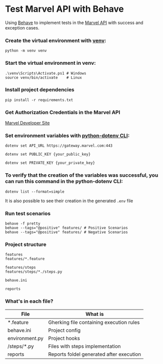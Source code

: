 # Test Marvel API with Behave
Using [Behave](https://behave.readthedocs.io/) to implement tests in the [Marvel API](https://developer.marvel.com/docs) with success and exception cases.

### Create the virtual environment with [venv](https://docs.python.org/3/library/venv.html):

    python -m venv venv

### Start the virtual environment in venv:

    .\venv\Scripts\Activate.ps1 # Windows
    source venv/bin/activate    # Linux

### Install project dependencies

    pip install -r requirements.txt

### Get Authorization Credentials in the Marvel API

[Marvel Developer Site](https://developer.marvel.com/account)

### Set environment variables with [python-dotenv CLI](https://pypi.org/project/python-dotenv/):

    dotenv set API_URL https://gateway.marvel.com:443

    dotenv set PUBLIC_KEY {your_public_key}

    dotenv set PRIVATE_KEY {your_private_key}


### To verify that the creation of the variables was successful, you can run this command in the python-dotenv CLI:

    dotenv list --format=simple

It is also possible to see their creation in the generated `.env` file

### Run test scenarios

    behave -f pretty
    behave --tags="@positive" features/ # Positive Scenarios
    behave --tags="@positive" features/ # Negative Scenarios

### Project structure

```
features
features/*.feature

features/steps
features/steps/*./steps.py

behave.ini

reports
```

### What's in each file?

| File | What is |
| ------- | ----------------- |
| *.feature | Gherking file containing execution rules|
| behave.ini | Project config |
| environment.py | Project hooks |
| /steps/*.py | Files with steps implementation |
| reports | Reports foldel generated after execution |
